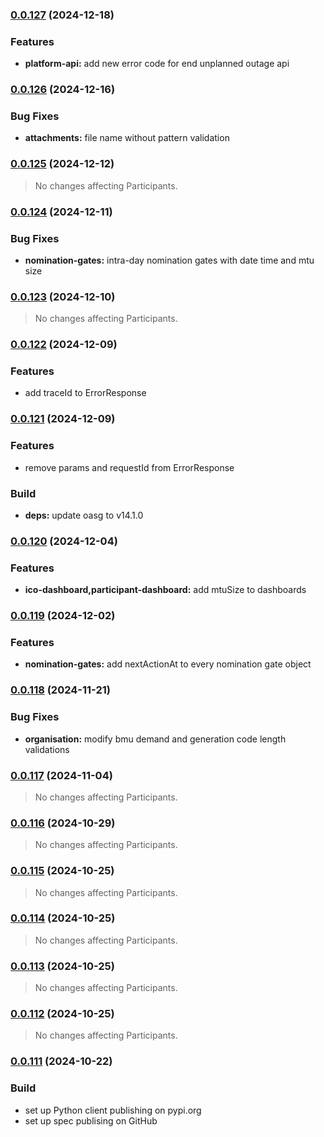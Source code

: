 ### [0.0.127](https://github.com/eleclink-helix/platform-api/compare/v0.0.126...v0.0.127) (2024-12-18)


### Features

* **platform-api:** add new error code for end unplanned outage api

### [0.0.126](https://github.com/eleclink-helix/platform-api/compare/v0.0.125...v0.0.126) (2024-12-16)


### Bug Fixes

* **attachments:** file name without pattern validation

### [0.0.125](https://github.com/eleclink-helix/platform-api/compare/v0.0.124...v0.0.125) (2024-12-12)

> No changes affecting Participants.

### [0.0.124](https://github.com/eleclink-helix/platform-api/compare/v0.0.123...v0.0.124) (2024-12-11)


### Bug Fixes

* **nomination-gates:** intra-day nomination gates with date time and mtu size

### [0.0.123](https://github.com/eleclink-helix/platform-api/compare/v0.0.122...v0.0.123) (2024-12-10)

> No changes affecting Participants.

### [0.0.122](https://github.com/eleclink-helix/platform-api/compare/v0.0.121...v0.0.122) (2024-12-09)


### Features

* add traceId to ErrorResponse

### [0.0.121](https://github.com/eleclink-helix/platform-api/compare/v0.0.120...v0.0.121) (2024-12-09)


### Features

* remove params and requestId from ErrorResponse


### Build

* **deps:** update oasg to v14.1.0

### [0.0.120](https://github.com/eleclink-helix/platform-api/compare/v0.0.119...v0.0.120) (2024-12-04)


### Features

* **ico-dashboard,participant-dashboard:** add mtuSize to dashboards

### [0.0.119](https://github.com/eleclink-helix/platform-api/compare/v0.0.118...v0.0.119) (2024-12-02)


### Features

* **nomination-gates:** add nextActionAt to every nomination gate object

### [0.0.118](https://github.com/eleclink-helix/platform-api/compare/v0.0.117...v0.0.118) (2024-11-21)


### Bug Fixes

* **organisation:** modify bmu demand and generation code length validations

### [0.0.117](https://github.com/eleclink-helix/platform-api/compare/v0.0.116...v0.0.117) (2024-11-04)

> No changes affecting Participants.

### [0.0.116](https://github.com/eleclink-helix/platform-api/compare/v0.0.115...v0.0.116) (2024-10-29)

> No changes affecting Participants.

### [0.0.115](https://github.com/eleclink-helix/platform-api/compare/v0.0.114...v0.0.115) (2024-10-25)

> No changes affecting Participants.

### [0.0.114](https://github.com/eleclink-helix/platform-api/compare/v0.0.113...v0.0.114) (2024-10-25)

> No changes affecting Participants.

### [0.0.113](https://github.com/eleclink-helix/platform-api/compare/v0.0.112...v0.0.113) (2024-10-25)

> No changes affecting Participants.

### [0.0.112](https://github.com/eleclink-helix/platform-api/compare/v0.0.111...v0.0.112) (2024-10-25)

> No changes affecting Participants.

### [0.0.111](https://github.com/eleclink-helix/platform-api/compare/v0.0.110...v0.0.111) (2024-10-22)


### Build

* set up Python client publishing on pypi.org
* set up spec publising on GitHub
